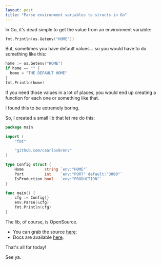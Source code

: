 ```yaml
---
layout: post
title: "Parse environment variables to structs in Go"
---
```


In Go, it's dead simple to get the value from an environment variable:

```go
fmt.Println(os.Getenv("HOME"))
```

But, sometimes you have default values... so you would have to do something
like this:

```go
home := os.Getenv("HOME")
if home == "" {
  home = "THE DEFAULT HOME"
}
fmt.Println(home)
```

If you need those values in a lot of places, you would end up creating a
function for each one or something like that.

I found this to be extremely boring.

So, I created a small lib that let me do this:

```go
package main

import (
    "fmt"

    "github.com/caarlos0/env"
)

type Config struct {
    Home         string `env:"HOME"`
    Port         int    `env:"PORT" default:"3000"`
    IsProduction bool   `env:"PRODUCTION"`
}

func main() {
    cfg := Config{}
    env.Parse(&cfg)
    fmt.Println(cfg)
}
```

The lib, of course, is OpenSource.

- You can grab the source [here](https://github.com/caarlos0/env);
- Docs are available [here](http://godoc.org/github.com/caarlos0/env).

That's all for today!

See ya.
